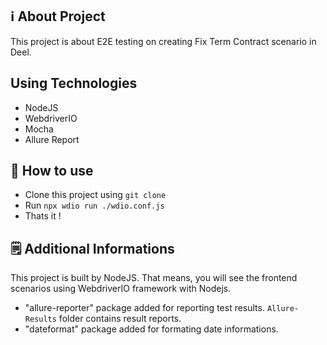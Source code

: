 ## ℹ️ About Project

This project is about E2E testing on creating Fix Term Contract scenario in Deel.

## Using Technologies
- NodeJS
- WebdriverIO
- Mocha
- Allure Report

## 🚀 How to use

- Clone this project using `git clone`
- Run `npx wdio run ./wdio.conf.js`
- Thats it !

## 🗒️ Additional Informations

This project is built by NodeJS. That means, you will see the frontend scenarios using WebdriverIO framework with Nodejs.

- "allure-reporter" package added for reporting test results. `Allure-Results` folder contains result reports.
- "dateformat" package added for formating date informations. 
